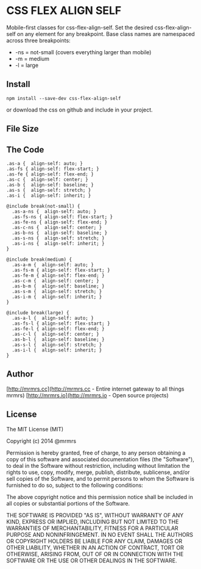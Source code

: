 # CSS FLEX ALIGN SELF

  Mobile-first classes for css-flex-align-self.
  Set the desired css-flex-align-self on any element for any breakpoint.
  Base class names are namespaced across three breakpoints:

*  -ns = not-small (covers everything larger than mobile)
*  -m  = medium
*  -l  = large

## Install
```
npm install --save-dev css-flex-align-self
```
or download the css on github and include in your project.

## File Size


## The Code
```
.as-a {  align-self: auto; }
.as-fs { align-self: flex-start; }
.as-fe { align-self: flex-end; }
.as-c {  align-self: center; }
.as-b {  align-self: baseline; }
.as-s {  align-self: stretch; }
.as-i {  align-self: inherit; }

@include break(not-small) {
  .as-a-ns {  align-self: auto; }
  .as-fs-ns { align-self: flex-start; }
  .as-fe-ns { align-self: flex-end; }
  .as-c-ns {  align-self: center; }
  .as-b-ns {  align-self: baseline; }
  .as-s-ns {  align-self: stretch; }
  .as-i-ns {  align-self: inherit; }
}

@include break(medium) {
  .as-a-m {  align-self: auto; }
  .as-fs-m { align-self: flex-start; }
  .as-fe-m { align-self: flex-end; }
  .as-c-m {  align-self: center; }
  .as-b-m {  align-self: baseline; }
  .as-s-m {  align-self: stretch; }
  .as-i-m {  align-self: inherit; }
}

@include break(large) {
  .as-a-l {  align-self: auto; }
  .as-fs-l { align-self: flex-start; }
  .as-fe-l { align-self: flex-end; }
  .as-c-l {  align-self: center; }
  .as-b-l {  align-self: baseline; }
  .as-s-l {  align-self: stretch; }
  .as-i-l {  align-self: inherit; }
}

```

## Author

[http://mrmrs.cc](http://mrmrs.cc - Entire internet gateway to all things mrmrs)
[http://mrmrs.io](http://mrmrs.io - Open source projects)

## License

The MIT License (MIT)

Copyright (c) 2014 @mrmrs

Permission is hereby granted, free of charge, to any person obtaining a copy
of this software and associated documentation files (the "Software"), to deal
in the Software without restriction, including without limitation the rights
to use, copy, modify, merge, publish, distribute, sublicense, and/or sell
copies of the Software, and to permit persons to whom the Software is
furnished to do so, subject to the following conditions:

The above copyright notice and this permission notice shall be included in
all copies or substantial portions of the Software.

THE SOFTWARE IS PROVIDED "AS IS", WITHOUT WARRANTY OF ANY KIND, EXPRESS OR
IMPLIED, INCLUDING BUT NOT LIMITED TO THE WARRANTIES OF MERCHANTABILITY,
FITNESS FOR A PARTICULAR PURPOSE AND NONINFRINGEMENT. IN NO EVENT SHALL THE
AUTHORS OR COPYRIGHT HOLDERS BE LIABLE FOR ANY CLAIM, DAMAGES OR OTHER
LIABILITY, WHETHER IN AN ACTION OF CONTRACT, TORT OR OTHERWISE, ARISING FROM,
OUT OF OR IN CONNECTION WITH THE SOFTWARE OR THE USE OR OTHER DEALINGS IN
THE SOFTWARE.

